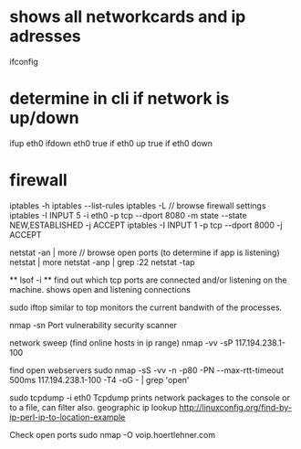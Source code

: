 
#  shows all networkcards and ip adresses
ifconfig

# determine in cli if network is up/down
ifup eth0
ifdown eth0 
true if eth0 up
true if eth0 down

# firewall
iptables -h
iptables --list-rules
iptables -L			// browse firewall settings
iptables -I INPUT 5 -i eth0 -p tcp --dport 8080 -m state --state NEW,ESTABLISHED -j ACCEPT
iptables -I INPUT 1 -p tcp --dport 8000 -j ACCEPT



netstat -an | more		// browse open ports (to determine if app is listening)
netstat | more
netstat -anp | grep :22
netstat -tap   

** lsof -i **
find out which tcp ports are connected and/or listening on the machine.
shows open and listening connections

sudo iftop
similar to top
monitors the current bandwith of the processes.

nmap -sn
Port vulnerability security scanner

network sweep (find online hosts in ip range)
nmap -vv -sP 117.194.238.1-100

find open webservers
sudo nmap -sS -vv -n -p80 -PN --max-rtt-timeout 500ms 117.194.238.1-100 -T4 -oG - | grep 'open'


sudo tcpdump -i eth0
Tcpdump prints network packages to the console or to a file, can filter also. 
geographic ip lookup
http://linuxconfig.org/find-by-ip-perl-ip-to-location-example



Check open ports
sudo nmap -O voip.hoertlehner.com

